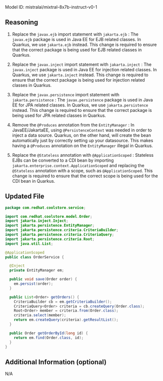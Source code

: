 Model ID: mistralai/mixtral-8x7b-instruct-v0-1

 ## Reasoning

1. Replace the `javax.ejb` import statement with `jakarta.ejb` : The `javax.ejb` package is used in Java EE for EJB related classes. In Quarkus, we use `jakarta.ejb` instead. This change is required to ensure that the correct package is being used for EJB related classes in Quarkus.

2. Replace the `javax.inject` import statement with `jakarta.inject` : The `javax.inject` package is used in Java EE for injection related classes. In Quarkus, we use `jakarta.inject` instead. This change is required to ensure that the correct package is being used for injection related classes in Quarkus.

3. Replace the `javax.persistence` import statement with `jakarta.persistence` : The `javax.persistence` package is used in Java EE for JPA related classes. In Quarkus, we use `jakarta.persistence` instead. This change is required to ensure that the correct package is being used for JPA related classes in Quarkus.

4. Remove the `@Produces` annotation from the `EntityManager` : In JavaEE/JakartaEE, using `@PersistenceContext` was needed in order to inject a data source. Quarkus, on the other hand, will create the bean automatically just by correctly setting up your datasource. This makes having a `@Produces` annotation on the `EntityManager` illegal in Quarkus.

5. Replace the `@Stateless` annotation with `@ApplicationScoped` : Stateless EJBs can be converted to a CDI bean by importing `jakarta.enterprise.context.ApplicationScoped` and replacing the `@Stateless` annotation with a scope, such as `@ApplicationScoped`. This change is required to ensure that the correct scope is being used for the CDI bean in Quarkus.

## Updated File

```java
package com.redhat.coolstore.service;

import com.redhat.coolstore.model.Order;
import jakarta.inject.Inject;
import jakarta.persistence.EntityManager;
import jakarta.persistence.criteria.CriteriaBuilder;
import jakarta.persistence.criteria.CriteriaQuery;
import jakarta.persistence.criteria.Root;
import java.util.List;

@ApplicationScoped
public class OrderService {

  @Inject
  private EntityManager em;

  public void save(Order order) {
    em.persist(order);
  }

  public List<Order> getOrders() {
    CriteriaBuilder cb = em.getCriteriaBuilder();
    CriteriaQuery<Order> criteria = cb.createQuery(Order.class);
    Root<Order> member = criteria.from(Order.class);
    criteria.select(member);
    return em.createQuery(criteria).getResultList();
  }

  public Order getOrderById(long id) {
    return em.find(Order.class, id);
  }
}
```

## Additional Information (optional)

N/A